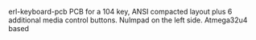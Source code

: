 erl-keyboard-pcb
PCB for a 104 key, ANSI compacted layout plus 6 additional media control buttons. Nulmpad on the left side. 
Atmega32u4 based
